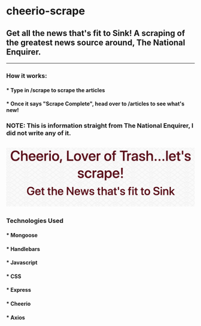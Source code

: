 # cheerio-scrape

## Get all the news that's fit to Sink! A scraping of the greatest news source around, The National Enquirer.
-------------------------------------------------------------

### How it works:
#### * Type in /scrape to scrape the articles
#### * Once it says "Scrape Complete", head over to /articles to see what's new! 

### NOTE: This is information straight from The National Enquirer, I did not write any of it.

![Homepage scrape](./public/assets/image/Cheerio-1.png)
-------------------------------------------------------------
### Technologies Used
#### * Mongoose
#### * Handlebars
#### * Javascript
#### * CSS
#### * Express
#### * Cheerio
#### * Axios